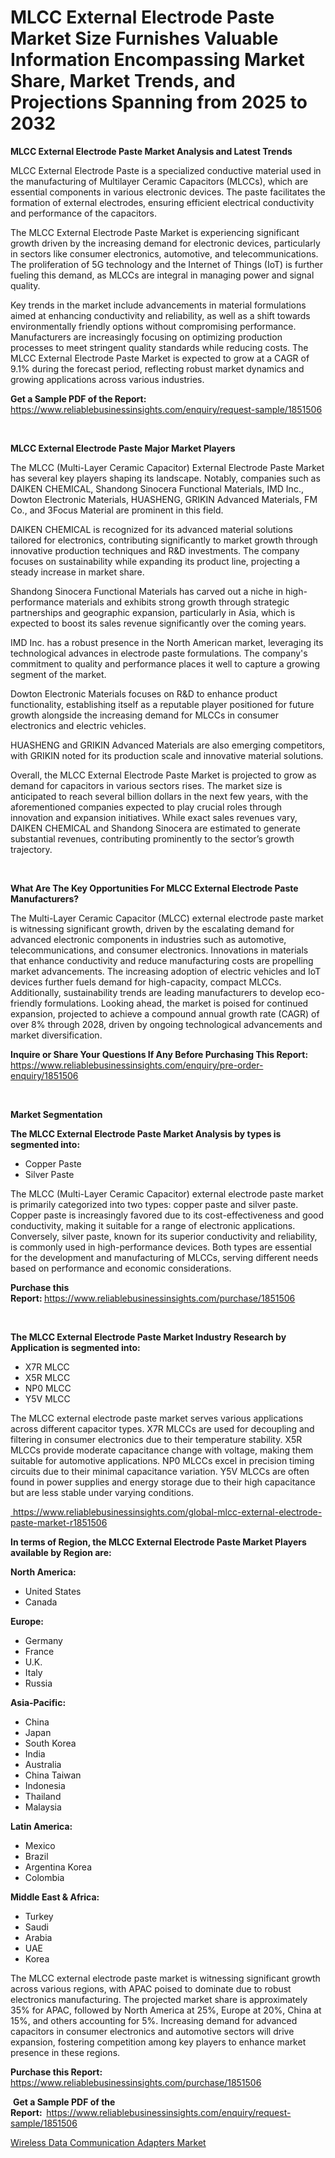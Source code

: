 <p><h1>MLCC External Electrode Paste Market Size Furnishes Valuable Information Encompassing Market Share, Market Trends, and Projections Spanning from 2025 to 2032</h1></p><p><strong>MLCC External Electrode Paste Market Analysis and Latest Trends</strong></p>
<p><p>MLCC External Electrode Paste is a specialized conductive material used in the manufacturing of Multilayer Ceramic Capacitors (MLCCs), which are essential components in various electronic devices. The paste facilitates the formation of external electrodes, ensuring efficient electrical conductivity and performance of the capacitors. </p><p>The MLCC External Electrode Paste Market is experiencing significant growth driven by the increasing demand for electronic devices, particularly in sectors like consumer electronics, automotive, and telecommunications. The proliferation of 5G technology and the Internet of Things (IoT) is further fueling this demand, as MLCCs are integral in managing power and signal quality. </p><p>Key trends in the market include advancements in material formulations aimed at enhancing conductivity and reliability, as well as a shift towards environmentally friendly options without compromising performance. Manufacturers are increasingly focusing on optimizing production processes to meet stringent quality standards while reducing costs. The MLCC External Electrode Paste Market is expected to grow at a CAGR of 9.1% during the forecast period, reflecting robust market dynamics and growing applications across various industries.</p></p>
<p><strong>Get a Sample PDF of the Report:&nbsp;</strong> <a href="https://www.reliablebusinessinsights.com/enquiry/request-sample/1851506?utm_campaign=2760&utm_medium=2&utm_source=Github&utm_content=ia&utm_term=26032025&utm_id=mlcc-external-electrode-paste">https://www.reliablebusinessinsights.com/enquiry/request-sample/1851506</a></p>
<p>&nbsp;</p>
<p><strong>MLCC External Electrode Paste Major Market Players</strong></p>
<p><p>The MLCC (Multi-Layer Ceramic Capacitor) External Electrode Paste Market has several key players shaping its landscape. Notably, companies such as DAIKEN CHEMICAL, Shandong Sinocera Functional Materials, IMD Inc., Dowton Electronic Materials, HUASHENG, GRIKIN Advanced Materials, FM Co., and 3Focus Material are prominent in this field.</p><p>DAIKEN CHEMICAL is recognized for its advanced material solutions tailored for electronics, contributing significantly to market growth through innovative production techniques and R&D investments. The company focuses on sustainability while expanding its product line, projecting a steady increase in market share.</p><p>Shandong Sinocera Functional Materials has carved out a niche in high-performance materials and exhibits strong growth through strategic partnerships and geographic expansion, particularly in Asia, which is expected to boost its sales revenue significantly over the coming years.</p><p>IMD Inc. has a robust presence in the North American market, leveraging its technological advances in electrode paste formulations. The company's commitment to quality and performance places it well to capture a growing segment of the market.</p><p>Dowton Electronic Materials focuses on R&D to enhance product functionality, establishing itself as a reputable player positioned for future growth alongside the increasing demand for MLCCs in consumer electronics and electric vehicles.</p><p>HUASHENG and GRIKIN Advanced Materials are also emerging competitors, with GRIKIN noted for its production scale and innovative material solutions.</p><p>Overall, the MLCC External Electrode Paste Market is projected to grow as demand for capacitors in various sectors rises. The market size is anticipated to reach several billion dollars in the next few years, with the aforementioned companies expected to play crucial roles through innovation and expansion initiatives. While exact sales revenues vary, DAIKEN CHEMICAL and Shandong Sinocera are estimated to generate substantial revenues, contributing prominently to the sector’s growth trajectory.</p></p>
<p>&nbsp;</p>
<p><strong>What Are The Key Opportunities For MLCC External Electrode Paste Manufacturers?</strong></p>
<p><p>The Multi-Layer Ceramic Capacitor (MLCC) external electrode paste market is witnessing significant growth, driven by the escalating demand for advanced electronic components in industries such as automotive, telecommunications, and consumer electronics. Innovations in materials that enhance conductivity and reduce manufacturing costs are propelling market advancements. The increasing adoption of electric vehicles and IoT devices further fuels demand for high-capacity, compact MLCCs. Additionally, sustainability trends are leading manufacturers to develop eco-friendly formulations. Looking ahead, the market is poised for continued expansion, projected to achieve a compound annual growth rate (CAGR) of over 8% through 2028, driven by ongoing technological advancements and market diversification.</p></p>
<p><strong>Inquire or Share Your Questions If Any Before Purchasing This Report:</strong> <a href="https://www.reliablebusinessinsights.com/enquiry/pre-order-enquiry/1851506?utm_campaign=2760&utm_medium=2&utm_source=Github&utm_content=ia&utm_term=26032025&utm_id=mlcc-external-electrode-paste">https://www.reliablebusinessinsights.com/enquiry/pre-order-enquiry/1851506</a></p>
<p>&nbsp;</p>
<p><strong>Market Segmentation</strong></p>
<p><strong>The MLCC External Electrode Paste Market Analysis by types is segmented into:</strong></p>
<p><ul><li>Copper Paste</li><li>Silver Paste</li></ul></p>
<p><p>The MLCC (Multi-Layer Ceramic Capacitor) external electrode paste market is primarily categorized into two types: copper paste and silver paste. Copper paste is increasingly favored due to its cost-effectiveness and good conductivity, making it suitable for a range of electronic applications. Conversely, silver paste, known for its superior conductivity and reliability, is commonly used in high-performance devices. Both types are essential for the development and manufacturing of MLCCs, serving different needs based on performance and economic considerations.</p></p>
<p><strong>Purchase this Report:&nbsp;</strong><a href="https://www.reliablebusinessinsights.com/purchase/1851506?utm_campaign=2760&utm_medium=2&utm_source=Github&utm_content=ia&utm_term=26032025&utm_id=mlcc-external-electrode-paste">https://www.reliablebusinessinsights.com/purchase/1851506</a></p>
<p>&nbsp;</p>
<p><strong>The MLCC External Electrode Paste Market Industry Research by Application is segmented into:</strong></p>
<p><ul><li>X7R MLCC</li><li>X5R MLCC</li><li>NP0 MLCC</li><li>Y5V MLCC</li></ul></p>
<p><p>The MLCC external electrode paste market serves various applications across different capacitor types. X7R MLCCs are used for decoupling and filtering in consumer electronics due to their temperature stability. X5R MLCCs provide moderate capacitance change with voltage, making them suitable for automotive applications. NP0 MLCCs excel in precision timing circuits due to their minimal capacitance variation. Y5V MLCCs are often found in power supplies and energy storage due to their high capacitance but are less stable under varying conditions.</p></p>
<p><a href="https://www.reliablebusinessinsights.com/global-mlcc-external-electrode-paste-market-r1851506?utm_campaign=2760&utm_medium=2&utm_source=Github&utm_content=ia&utm_term=26032025&utm_id=mlcc-external-electrode-paste">&nbsp;https://www.reliablebusinessinsights.com/global-mlcc-external-electrode-paste-market-r1851506</a></p>
<p><strong>In terms of Region, the MLCC External Electrode Paste Market Players available by Region are:</strong></p>
<p>
    <p> <strong> North America: </strong>
        <ul>
            <li>United States</li>
            <li>Canada</li>
        </ul>
        </p> 
    <p> <strong> Europe: </strong>
        <ul>
            <li>Germany</li>
            <li>France</li>
            <li>U.K.</li>
            <li>Italy</li>
            <li>Russia</li>
        </ul>
        </p> 
    <p> <strong> Asia-Pacific: </strong>
        <ul>
            <li>China</li>
            <li>Japan</li>
            <li>South Korea</li>
            <li>India</li>
            <li>Australia</li>
            <li>China Taiwan</li>
            <li>Indonesia</li>
            <li>Thailand</li>
            <li>Malaysia</li>
        </ul>
        </p> 
    <p> <strong> Latin America: </strong>
        <ul>
            <li>Mexico</li>
            <li>Brazil</li>
            <li>Argentina Korea</li>
            <li>Colombia</li>
        </ul>
        </p> 
    <p> <strong> Middle East & Africa: </strong>
        <ul>
            <li>Turkey</li>
            <li>Saudi</li>
            <li>Arabia</li>
            <li>UAE</li>
            <li>Korea</li>
        </ul>
    </p>
    </p>
<p><p>The MLCC external electrode paste market is witnessing significant growth across various regions, with APAC poised to dominate due to robust electronics manufacturing. The projected market share is approximately 35% for APAC, followed by North America at 25%, Europe at 20%, China at 15%, and others accounting for 5%. Increasing demand for advanced capacitors in consumer electronics and automotive sectors will drive expansion, fostering competition among key players to enhance market presence in these regions.</p></p>
<p><strong>Purchase this Report: </strong><a href="https://www.reliablebusinessinsights.com/purchase/1851506?utm_campaign=2760&utm_medium=2&utm_source=Github&utm_content=ia&utm_term=26032025&utm_id=mlcc-external-electrode-paste">https://www.reliablebusinessinsights.com/purchase/1851506</a></p>
<p>&nbsp;<strong>Get a Sample PDF of the Report:&nbsp;&nbsp;</strong><a href="https://www.reliablebusinessinsights.com/enquiry/request-sample/1851506?utm_campaign=2760&utm_medium=2&utm_source=Github&utm_content=ia&utm_term=26032025&utm_id=mlcc-external-electrode-paste">https://www.reliablebusinessinsights.com/enquiry/request-sample/1851506</a></p>
<p><strong></strong></p>
<p><p><a href="https://github.com/ngozudapshi/Market-Research-Report-List-1/blob/main/wireless-data-communication-adapters-market.md?utm_campaign=2760&utm_medium=2&utm_source=Github&utm_content=ia&utm_term=26032025&utm_id=mlcc-external-electrode-paste">Wireless Data Communication Adapters Market</a></p></p>